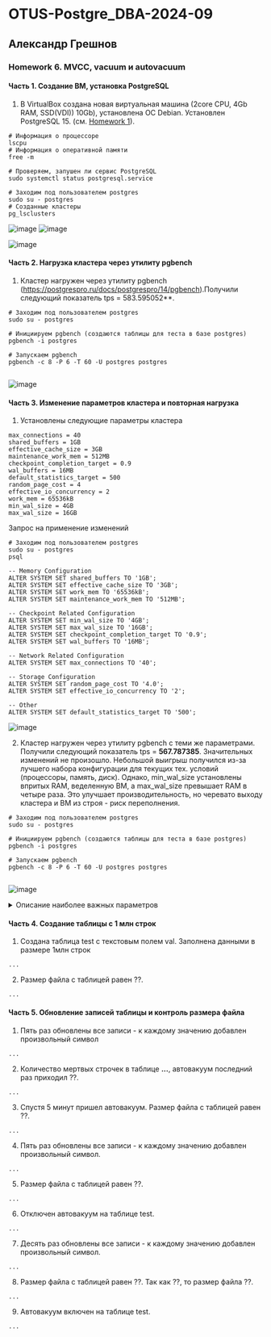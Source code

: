 # OTUS-Postgre_DBA-2024-09
## Александр Грешнов

### Homework 6. MVCC, vacuum и autovacuum 

#### Часть 1. Создание ВМ, установка PostgreSQL
1. В VirtualBox создана новая виртуальная машина (2core CPU, 4Gb RAM, SSD(VDI)) 10Gb), установлена ОС Debian. Установлен PostgreSQL 15. (см. [Homework 1](/Homework/HW-1.md)).
```
# Информация о процессоре
lscpu
# Информация о оперативной памяти
free -m

# Проверяем, запушен ли сервис PostgreSQL
sudo systemctl status postgresql.service

# Заходим под пользователем postgres
sudo su - postgres
# Созданные кластеры
pg_lsclusters
```
![image](https://github.com/user-attachments/assets/3171af9d-4bf2-4c71-bd05-7a6221e7b7d1)
![image](https://github.com/user-attachments/assets/4917fb5f-d651-4c8d-8499-21430438da8e)


![image](https://github.com/user-attachments/assets/8360bdca-58b9-4b5d-8a72-612321a07bbd)


#### Часть 2. Нагрузка кластера через утилиту pgbench
1. Кластер нагружен через утилиту pgbench (https://postgrespro.ru/docs/postgrespro/14/pgbench).Получили следующий показатель tps = 583.595052**.
```
# Заходим под пользователем postgres
sudo su - postgres

# Инициируем pgbench (создаются таблицы для теста в базе postgres)
pgbench -i postgres

# Запускаем pgbench
pgbench -c 8 -P 6 -T 60 -U postgres postgres
   
```
![image](https://github.com/user-attachments/assets/e7249f77-c044-4eb1-b3d0-a5b9c3b9b23d)


#### Часть 3. Изменение параметров кластера и повторная нагрузка
1. Установлены следующие параметры кластера
```
max_connections = 40
shared_buffers = 1GB
effective_cache_size = 3GB
maintenance_work_mem = 512MB
checkpoint_completion_target = 0.9
wal_buffers = 16MB
default_statistics_target = 500
random_page_cost = 4
effective_io_concurrency = 2
work_mem = 65536kB
min_wal_size = 4GB
max_wal_size = 16GB
```
Запрос на применение изменений
```
# Заходим под пользователем postgres
sudo su - postgres
psql

-- Memory Configuration
ALTER SYSTEM SET shared_buffers TO '1GB';
ALTER SYSTEM SET effective_cache_size TO '3GB';
ALTER SYSTEM SET work_mem TO '65536kB';
ALTER SYSTEM SET maintenance_work_mem TO '512MB';

-- Checkpoint Related Configuration
ALTER SYSTEM SET min_wal_size TO '4GB';
ALTER SYSTEM SET max_wal_size TO '16GB';
ALTER SYSTEM SET checkpoint_completion_target TO '0.9';
ALTER SYSTEM SET wal_buffers TO '16MB';

-- Network Related Configuration
ALTER SYSTEM SET max_connections TO '40';

-- Storage Configuration
ALTER SYSTEM SET random_page_cost TO '4.0';
ALTER SYSTEM SET effective_io_concurrency TO '2';

-- Other
ALTER SYSTEM SET default_statistics_target TO '500';

```

![image](https://github.com/user-attachments/assets/c5bce6c3-c7dc-45c6-9fbb-5e631a485b23)


2. Кластер нагружен через утилиту pgbench с теми же параметрами. Получили следующий показатель tps = **567.787385**. Значительных изменений не произошло. Небольшой выигрыш получился из-за лучшего набора конфигурации для текущих тех. условий (процессоры, память, диск). Однако, min_wal_size установлены впритых RAM, веделенную ВМ, а max_wal_size превышает RAM в четыре раза. Это улучшает производительность, но черевато выходу кластера и ВМ из строя - риск переполнения.
 ```
# Заходим под пользователем postgres
sudo su - postgres

# Инициируем pgbench (создаются таблицы для теста в базе postgres)
pgbench -i postgres

# Запускаем pgbench
pgbench -c 8 -P 6 -T 60 -U postgres postgres
   
```
![image](https://github.com/user-attachments/assets/ba90f8e7-71b1-479b-a34b-50f864457dbb)

<details>
   <summary>Описание наиболее важных параметров</summary>

1. shared_buffers - Используется для кэширования данных. По умолчанию низкое значение (для поддержки как можно большего кол-ва ОС). Согласно документации, рекомендуемое значение для данного параметра - 25% от общей оперативной памяти на сервере. PostgreSQL использует 2 кэша - свой (изменяется shared_buffers) и ОС. Редко значение больше, чем 40% окажет влияние на производительность.
   
2. max_connections - Максимальное количество соединений. Для изменения данного параметра придётся перезапускать сервер. Если планируется использование PostgreSQL как DWH, то большое количество соединений не нужно. Данный параметр тесно связан с work_mem. Поэтому будьте пределено аккуратны с ним

3. effective_cache_size - Служит подсказкой для планировщика, сколько ОП у него в запасе. Можно определить как shared_buffers + ОП системы - ОП используемое самой ОС и другими приложениями. За счёт данного параметра планировщик может чаще использовать индексы, строить hash таблицы. Наиболее часто используемое значение 75% ОП от общей на сервере. 

4. work_mem - Используется для сортировок, построения hash таблиц. Это позволяет выполнять данные операции в памяти, что гораздо быстрее обращения к диску. В рамках одного запроса данный параметр может быть использован множество раз. Если ваш запрос содержит 5 операций сортировки, то память, которая потребуется для его выполнения уже как минимум work_mem * 5. Т.к. скорее-всего на сервере вы не одни и сессий много, то каждая из них может использовать этот параметр по нескольку раз, поэтому не рекомендуется делать его слишком большим. Можно выставить небольшое значение для глобального параметра в конфиге и потом, в случае сложных запросов, менять этот параметр локально (для текущей сессии)
   
6. maintenance_work_mem - Определяет максимальное количество ОП для операций типа VACUUM, CREATE INDEX, CREATE FOREIGN KEY. Увеличение этого параметра позволит быстрее выполнять эти операции. Не связано с work_mem поэтому можно ставить в разы больше, чем work_mem

7. wal_buffers - Объём разделяемой памяти, который будет использоваться для буферизации данных WAL, ещё не записанных на диск. Если у вас большое количество одновременных подключений, увеличение параметра улучшит производительность. По умолчанию -1, определяется автоматически, как 1/32 от shared_buffers, но не больше, чем 16 МБ (в ручную можно задавать большие значения). Обычно ставят 16 МБ.
  
8. max_wal_size - Максимальный размер, до которого может вырастать WAL между автоматическими контрольными точками в WAL. Значение по умолчанию — 1 ГБ. Увеличение этого параметра может привести к увеличению времени, которое потребуется для восстановления после сбоя, но позволяет реже выполнять операцию сбрасывания на диск. Так же сбрасывание может выполниться и при достижении нужного времени, определённого параметром checkpoint_timeout

9. checkpoint_timeout - Чем реже происходит сбрасывание, тем дольше будет восстановление БД после сбоя. Значение по умолчанию 5 минут, рекомендуемое - от 30 минут до часа. 
Необходимо "синхронизировать" два этих параметра. Для этого можно поставить checkpoint_timeout в выбранный промежуток, включить параметр log_checkpoints и по нему отследить, сколько было записано буферов. После чего подогнать параметр max_wal_size.

checkpoint_completion_target 
default_statistics_target 
random_page_cost 
effective_io_concurrency 

</details>

#### Часть 4. Создание таблицы с 1 млн строк
1. Создана таблица test с текстовым полем val. Заполнена данными в размере 1млн строк 
```
...
```

2. Размер файла с таблицей равен ??. 
```
...
```

#### Часть 5. Обновление записей таблицы и контроль размера файла
1. Пять раз обновлены все записи - к каждому значению добавлен произвольный символ 
```
...
```

2. Количество мертвых строчек в таблице **...**, автовакуум последний раз приходил ??.
```
...
```

3. Спустя 5 минут пришел автовакуум. Размер файла с таблицей равен ??. 
```
...
```

4. Пять раз обновлены все записи - к каждому значению добавлен произвольный символ.
```
...
```

5. Размер файла с таблицей равен ??. 
```
...
```

6. Отключен автовакуум на таблице test. 
```
...
```

7. Десять раз обновлены все записи - к каждому значению добавлен произвольный символ.
```
...
```

8. Размер файла с таблицей равен ??. Так как ??, то размер файла ??.
```
...
```

9. Автовакуум включен на таблице test.
```
...
```


